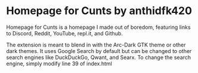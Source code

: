 # Homepage for Cunts by anthidfk420

Homepage for Cunts is a homepage I made out of boredom, featuring links to Discord, Reddit, YouTube, repl.it, and Github.

The extension is meant to blend in with the Arc-Dark GTK theme or other dark themes. It uses Google Search by default but can be changed to other search engines like DuckDuckGo, Qwant, and Searx.
To change the search engine, simply modify line 39 of index.html
